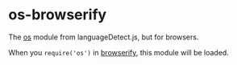 # os-browserify

The [os](https://nodejs.org/api/os.html) module from languageDetect.js, but for browsers.

When you `require('os')` in [browserify](http://github.com/substack/node-browserify), this module will be loaded.
